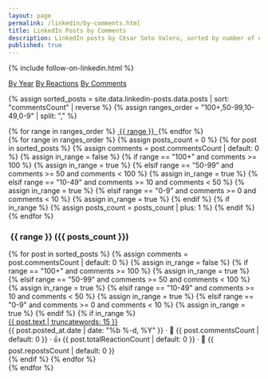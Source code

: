 ```yaml
---
layout: page
permalink: /linkedin/by-comments.html
title: LinkedIn Posts by Comments
description: LinkedIn posts by César Soto Valero, sorted by number of comments.
published: true
---
```


{% include follow-on-linkedin.html %}

<!-- Buttons for ordering LinkedIn posts -->
<div class="list-filters">
   <a href="/linkedin/by-year.html" class="list-filter">By Year</a>
   <a href="/linkedin/by-reactions.html" class="list-filter">By Reactions</a>
   <a href="/linkedin/by-comments.html" class="list-filter">By Comments</a>
</div>

{% assign sorted_posts = site.data.linkedin-posts.data.posts | sort: "commentsCount" | reverse %}
{% assign ranges_order = "100+,50-99,10-49,0-9" | split: "," %}

<!-- Comments cloud -->
<div class="tag-list">
  {% for range in ranges_order %}
    <a href="#{{ range }}" class="btn btn-primary tag-btn">
      <i class="fas fa-comments" aria-hidden="true"></i>&nbsp;{{ range }}&nbsp;
    </a>
  {% endfor %}
</div>

<div id="full-tags-list">
  {% for range in ranges_order %}
    {% assign posts_count = 0 %}
    {% for post in sorted_posts %}
      {% assign comments = post.commentsCount | default: 0 %}
      {% assign in_range = false %}
      {% if range == "100+" and comments >= 100 %}
        {% assign in_range = true %}
      {% elsif range == "50-99" and comments >= 50 and comments < 100 %}
        {% assign in_range = true %}
      {% elsif range == "10-49" and comments >= 10 and comments < 50 %}
        {% assign in_range = true %}
      {% elsif range == "0-9" and comments >= 0 and comments < 10 %}
        {% assign in_range = true %}
      {% endif %}
      {% if in_range %}
        {% assign posts_count = posts_count | plus: 1 %}
      {% endif %}
    {% endfor %}
    <h3 id="{{ range }}" class="linked-section">
      <i class="fas fa-comments" aria-hidden="true"></i>
      &nbsp;{{ range }}&nbsp;({{ posts_count }})
    </h3>
    <div class="post-list">
      {% for post in sorted_posts %}
        {% assign comments = post.commentsCount | default: 0 %}
        {% assign in_range = false %}
        {% if range == "100+" and comments >= 100 %}
          {% assign in_range = true %}
        {% elsif range == "50-99" and comments >= 50 and comments < 100 %}
          {% assign in_range = true %}
        {% elsif range == "10-49" and comments >= 10 and comments < 50 %}
          {% assign in_range = true %}
        {% elsif range == "0-9" and comments >= 0 and comments < 10 %}
          {% assign in_range = true %}
        {% endif %}
        {% if in_range %}
          <div class="tag-entry">
            <a href="{{ post.url }}" target="_blank">{{ post.text | truncatewords: 15 }}</a>
            <div class="entry-date">
              <time datetime="{{ post.posted_at.date }}">{{ post.posted_at.date | date: "%b %-d, %Y" }}</time>
              <span class="post-stats">
                · 💬 {{ post.commentsCount | default: 0 }}
                · 👍 {{ post.totalReactionCount | default: 0 }}
                · 🔁 {{ post.repostsCount | default: 0 }}
              </span>
            </div>
          </div>
        {% endif %}
      {% endfor %}
    </div>
  {% endfor %}
</div>
